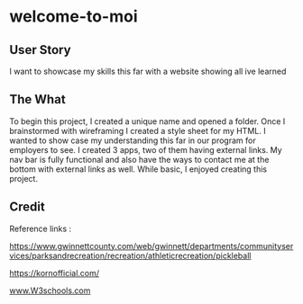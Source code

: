 # welcome-to-moi

## User Story
I want to showcase my skills this far with a website showing all ive learned 

## The What 

To begin this project, I created a unique name and opened a folder. Once I brainstormed with wireframing I created a style sheet for my HTML. I wanted to show case my understanding this far in our program for employers to see. I created 3 apps, two of them having external links. My nav bar is fully functional and also have the ways to contact me at the bottom with external links as well. While basic, I enjoyed creating this project.

## Credit

Reference links :

https://www.gwinnettcounty.com/web/gwinnett/departments/communityservices/parksandrecreation/recreation/athleticrecreation/pickleball

https://kornofficial.com/

www.W3schools.com



